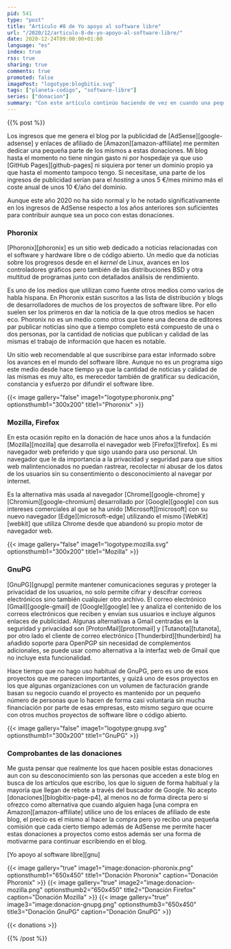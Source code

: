 ```yaml
---
pid: 541
type: "post"
title: "Artículo #8 de Yo apoyo al software libre"
url: "/2020/12/articulo-8-de-yo-apoyo-al-software-libre/"
date: 2020-12-24T09:00:00+01:00
language: "es"
index: true
rss: true
sharing: true
comments: true
promoted: false
imagePost: "logotype:blogbitix.svg"
tags: ["planeta-codigo", "software-libre"]
series: ["donacion"]
summary: "Con este artículo continúo haciendo de vez en cuando una pequeña donación a algunos programas que utilizo habitualmente y proyectos que me parecen importántes e útiles con la intención de apoyar su desarrollo aunque sean cantidades pequeñas. Este es ya el octavo artículo de donación que escribo y poco a poco las cantidades que he donado ya empiezan a ser respetables."
---
```


{{% post %}}

Los ingresos que me genera el blog por la publicidad de [AdSense][google-adsense] y enlaces de afiliado de [Amazon][amazon-affiliate] me permiten dedicar una pequeña parte de los mismos a estas donaciones. Mi blog hasta el momento no tiene ningún gasto ni por hospedaje ya que uso [GitHub Pages][github-pages] ni siquiera por tener un dominio propio ya que hasta el momento tampoco tengo. Si necesitase, una parte de los ingresos de publicidad serían para el _hosting_ a unos 5 €/mes mínimo más el coste anual de unos 10 €/año del dominio.

Aunque este año 2020 no ha sido normal y lo he notado significativamente en los ingresos de AdSense respecto a los años anteriores son suficientes para contribuir aunque sea un poco con estas donaciones.

### Phoronix

[Phoronix][phoronix] es un sitio web dedicado a noticias relacionadas con el software y hardware libre o de código abierto. Un medio que da noticias sobre los progresos desde en el _kernel_ de Linux, avances en los controladores gráficos pero también de las distribuciones BSD y otra multitud de programas junto con detallados análisis de rendimiento.

Es uno de los medios que utilizan como fuente otros medios como varios de habla hispana. En Phoronix están suscritos a las lista de distribución y blogs de desarrolladores de muchos de los proyectos de software libre. Por ello suelen ser los primeros en dar la noticia de la que otros medios se hacen eco. Phoronix no es un medio como otros que tiene una decena de editores par publicar noticias sino que a tiempo completo está compuesto de una o dos personas, por la cantidad de noticias que publican y calidad de las mismas el trabajo de información que hacen es notable.

Un sitio web recomendable al que suscribirse para estar informado sobre los avances en el mundo del software libre. Aunque no es un programa sigo este medio desde hace tiempo ya que la cantidad de noticias y calidad de las mismas es muy alto, es merecedor también de gratificar su dedicación, constancia y esfuerzo por difundir el software libre.

{{< image
    gallery="false"
    image1="logotype:phoronix.png" optionsthumb1="300x200" title1="Phoronix" >}}

### Mozilla, Firefox

En esta ocasión repito en la donación de hace unos años a la fundación [Mozilla][mozilla] que desarrolla el navegador web [Firefox][firefox]. Es mi navegador web preferido y que sigo usando para uso personal. Un navegador que le da importancia a la privacidad y seguridad para que sitios web malintencionados no puedan rastrear, recolectar ni abusar de los datos de los usuarios sin su consentimiento o desconocimiento al navegar por internet.

Es la alternativa más usada al navegador [Chrome][google-chrome] y [Chromium][google-chromium] desarrollado por [Google][google] con sus intereses comerciales al que se ha unido [Microsoft][microsoft] con su nuevo navegador [Edge][microsoft-edge] utilizando el mismo [WebKit][webkit] que utiliza Chrome desde que abandonó su propio motor de navegador web.

{{< image
    gallery="false"
    image1="logotype:mozilla.svg" optionsthumb1="300x200" title1="Mozilla" >}}

### GnuPG

[GnuPG][gnupg] permite mantener comunicaciones seguras y proteger la privacidad de los usuarios, no solo permite cifrar y descifrar correos electrónicos sino también cualquier otro archivo. El correo electrónico [Gmail][google-gmail] de [Google][google] lee y analiza el contenido de los correos electrónicos que reciben y envían sus usuarios e incluye algunos enlaces de publicidad. Algunas alternativas a Gmail centradas en la seguridad y privacidad son [ProtonMail][protonmail] y [Tutanota][tutanota], por otro lado el cliente de correo electrónico [Thunderbird][thunderbird] ha añadido soporte para OpenPGP sin necesidad de complementos adicionales, se puede usar como alternativa a la interfaz web de Gmail que no incluye esta funcionalidad.

Hace tiempo que no hago uso habitual de GnuPG, pero es uno de esos proyectos que me parecen importantes, y quizá uno de esos proyectos en los que algunas organizaciones con un volumen de facturación grande basan su negocio cuando el proyecto es mantenido por un pequeño número de personas que lo hacen de forma casi voluntaria sin mucha financiación por parte de esas empresas, esto mismo seguro que ocurre con otros muchos proyectos de software libre o código abierto.

{{< image
    gallery="false"
    image1="logotype:gnupg.svg" optionsthumb1="300x200" title1="GnuPG" >}}

### Comprobantes de las donaciones

Me gusta pensar que realmente los que hacen posible estas donaciones aun con su desconocimiento son las personas que acceden a este blog en busca de los artículos que escribo, los que lo siguen de forma habitual y la mayoría que llegan de rebote a través del buscador de Google. No acepto [donaciones][blogbitix-page-p4], al menos no de forma directa pero si ofrezco como alternativa que cuando alguien haga [una compra en Amazon][amazon-affiliate] utilice uno de los enlaces de afiliado de este blog, el precio es el mismo al hacer la compra pero yo recibo una pequeña comisión que cada cierto tiempo además de AdSense me permite hacer estas donaciones a proyectos 
como estos además ser una forma de motivarme para continuar escribiendo en el blog.

[Yo apoyo al software libre][gnu]

{{< image
    gallery="true"
    image1="image:donacion-phoronix.png" optionsthumb1="650x450" title1="Donación Phoronix"
    caption="Donación Phoronix" >}}
{{< image
    gallery="true"
    image2="image:donacion-mozilla.png" optionsthumb2="650x450" title2="Donación Firefox"
    caption="Donación Mozilla" >}}
{{< image
    gallery="true"
    image3="image:donacion-gnupg.png" optionsthumb3="650x450" title3="Donación GnuPG"
    caption="Donación GnuPG" >}}

{{< donations >}}

{{% /post %}}
